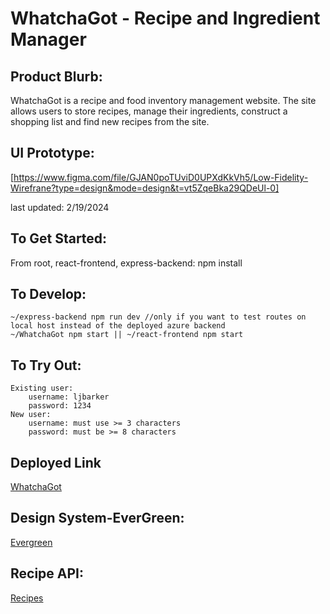 # WhatchaGot - Recipe and Ingredient Manager

## Product Blurb:

WhatchaGot is a recipe and food inventory management website. The site allows users to store recipes, manage their ingredients, construct a shopping list and find new recipes from the site. 

## UI Prototype:

[https://www.figma.com/file/GJAN0poTUviD0UPXdKkVh5/Low-Fidelity-Wirefrane?type=design&mode=design&t=vt5ZqeBka29QDeUl-0]

last updated: 2/19/2024

## To Get Started:

From root, react-frontend, express-backend: npm install

## To Develop:

    ~/express-backend npm run dev //only if you want to test routes on local host instead of the deployed azure backend
    ~/WhatchaGot npm start || ~/react-frontend npm start

## To Try Out:

    Existing user:
        username: ljbarker 
        password: 1234
    New user:
        username: must use >= 3 characters
        password: must be >= 8 characters

## Deployed Link

 [WhatchaGot](https://calm-forest-025139a10.4.azurestaticapps.net/)

## Design System-EverGreen:

[Evergreen](https://evergreen.segment.com/components)

## Recipe API:

[Recipes](https://www.themealdb.com/)

